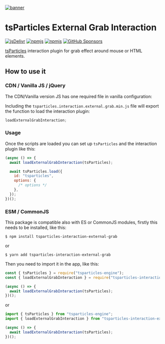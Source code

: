 [![banner](https://particles.js.org/images/banner2.png)](https://particles.js.org)

# tsParticles External Grab Interaction

[![jsDelivr](https://data.jsdelivr.com/v1/package/npm/tsparticles-interaction-external-grab/badge)](https://www.jsdelivr.com/package/npm/tsparticles-interaction-external-grab)
[![npmjs](https://badge.fury.io/js/tsparticles-interaction-external-grab.svg)](https://www.npmjs.com/package/tsparticles-interaction-external-grab)
[![npmjs](https://img.shields.io/npm/dt/tsparticles-interaction-external-grab)](https://www.npmjs.com/package/tsparticles-interaction-external-grab) [![GitHub Sponsors](https://img.shields.io/github/sponsors/matteobruni)](https://github.com/sponsors/matteobruni)

[tsParticles](https://github.com/matteobruni/tsparticles) interaction plugin for grab effect around mouse or HTML
elements.

## How to use it

### CDN / Vanilla JS / jQuery

The CDN/Vanilla version JS has one required file in vanilla configuration:

Including the `tsparticles.interaction.external.grab.min.js` file will export the function to load the interaction
plugin:

```javascript
loadExternalGrabInteraction;
```

### Usage

Once the scripts are loaded you can set up `tsParticles` and the interaction plugin like this:

```javascript
(async () => {
  await loadExternalGrabInteraction(tsParticles);

  await tsParticles.load({
    id: "tsparticles",
    options: {
      /* options */
    },
  });
})();
```

### ESM / CommonJS

This package is compatible also with ES or CommonJS modules, firstly this needs to be installed, like this:

```shell
$ npm install tsparticles-interaction-external-grab
```

or

```shell
$ yarn add tsparticles-interaction-external-grab
```

Then you need to import it in the app, like this:

```javascript
const { tsParticles } = require("tsparticles-engine");
const { loadExternalGrabInteraction } = require("tsparticles-interaction-external-grab");

(async () => {
  await loadExternalGrabInteraction(tsParticles);
})();
```

or

```javascript
import { tsParticles } from "tsparticles-engine";
import { loadExternalGrabInteraction } from "tsparticles-interaction-external-grab";

(async () => {
  await loadExternalGrabInteraction(tsParticles);
})();
```
